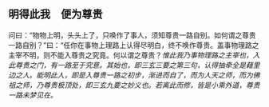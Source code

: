 ##  明得此我　便为尊贵

问曰：“物物上明，头头上了，只唤作了事人，须知尊贵一路自别。如何谓之尊贵一路自别？”曰：“任你在事物上理路上认得尽明白，终不唤作尊贵。盖事物理路之主宰不明，则不能入尊贵之究竟。何以谓之尊贵？*惟此我乃事物理路之主宰也，入此尊贵之门，有一路至于究意。其始也，即三玄三要之第三句，认得抽牵全是藉里边之人。能明此人，即是入尊贵一路之初步，渐进而自了，而为人天之师，而为佛祖之师，乃尊贵极顶处，即三玄九要之妙义也。若离此而修，皆是小乘外道，尊贵一路未梦见在。*

